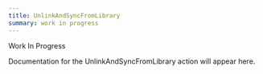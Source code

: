 ```yaml
---
title: UnlinkAndSyncFromLibrary
summary: work in progress
---
```


Work In Progress

Documentation for the UnlinkAndSyncFromLibrary action will appear here.